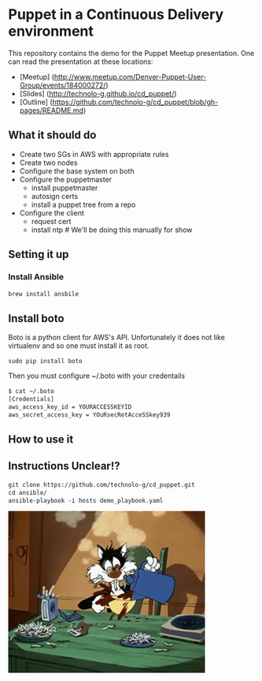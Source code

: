 # Puppet in a Continuous Delivery environment

This repository contains the demo for the Puppet Meetup
presentation. One can read the presentation at these locations:

* [Meetup] (http://www.meetup.com/Denver-Puppet-User-Group/events/184000272/)
* [Slides] (http://technolo-g.github.io/cd_puppet/)
* [Outline] (https://github.com/technolo-g/cd_puppet/blob/gh-pages/README.md)

## What it should do

- Create two SGs in AWS with appropriate rules
- Create two nodes
- Configure the base system on both
- Configure the puppetmaster
    - install puppetmaster
    - autosign certs
    - install a puppet tree from a repo
- Configure the client
    - request cert
    - install ntp # We'll be doing this manually for show



## Setting it up
### Install Ansible
```shell
brew install ansbile
```

## Install boto
Boto is a python client for AWS's API. Unfortunately
it does not like virtualenv and so one must install
it as root.

```
sudo pip install boto
```

Then you must configure ~/.boto with your credentails

```
$ cat ~/.boto
[Credentials]
aws_access_key_id = YOURACCESSKEYID
aws_secret_access_key = YOuRsecRetAcceSSkey939
```

## How to use it
## Instructions Unclear!?

```
git clone https://github.com/technolo-g/cd_puppet.git
cd ansible/
ansible-playbook -i hosts demo_playbook.yaml
```
![](images/giphy.gif)
